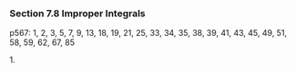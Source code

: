 ### Section 7.8 Improper Integrals
p567: 1, 2, 3, 5, 7, 9, 13, 18, 19, 21, 25, 33, 34, 35, 38, 39, 41, 43, 45, 49, 51, 58, 59, 62, 67, 85

1\. 
